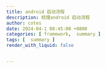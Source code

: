 ```yaml
---
title: android 启动流程
description: 梳理android 启动流程
author: cotes
date: 2024-04-1 08:45:00 +0800
categories: [ framework,  summary ]
tags: [  summary ]
render_with_liquid: false


---
```




